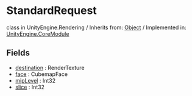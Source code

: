 # StandardRequest
class in UnityEngine.Rendering
 / Inherits from: <a href="https://docs.unity3d.com/6000.1/Documentation/ScriptReference/Object.html">Object</a> / Implemented in: <a href="https://docs.unity3d.com/6000.1/Documentation/ScriptReference/UnityEngine.CoreModule.html">UnityEngine.CoreModule</a>

## Fields
- <a href="https://docs.unity3d.com/6000.1/Documentation/ScriptReference/StandardRequest-destination.html">destination</a> : RenderTexture
- <a href="https://docs.unity3d.com/6000.1/Documentation/ScriptReference/StandardRequest-face.html">face</a> : CubemapFace
- <a href="https://docs.unity3d.com/6000.1/Documentation/ScriptReference/StandardRequest-mipLevel.html">mipLevel</a> : Int32
- <a href="https://docs.unity3d.com/6000.1/Documentation/ScriptReference/StandardRequest-slice.html">slice</a> : Int32

